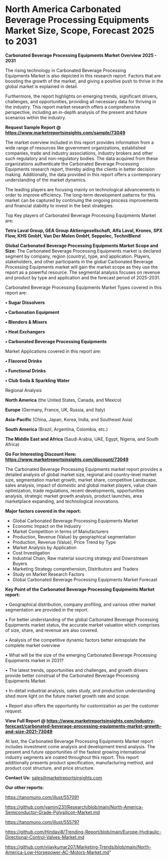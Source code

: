 # North America Carbonated Beverage Processing Equipments Market Size, Scope, Forecast 2025 to 2031

<Strong> Carbonated Beverage Processing Equipments Market Overview 2025 - 2031</strong>

The rising technology in Carbonated Beverage Processing Equipments Market is also depicted in this research report. Factors that are boosting the growth of the market, and giving a positive push to thrive in the global market is explained in detail.

Furthermore, the report highlights on emerging trends, significant drivers, challenges, and opportunities, providing all necessary data for thriving in the industry. This report market research offers a comprehensive perspective, including an in-depth analysis of the present and future scenarios within the industry.

<strong>Request Sample Report @ <a href=https://www.marketreportsinsights.com/sample/73049>https://www.marketreportsinsights.com/sample/73049</a></strong>

The market overview included in this report provides information from a wide range of resources like government organizations, established companies, trade and industry associations, industry brokers and other such regulatory and non-regulatory bodies. The data acquired from these organizations authenticate the Carbonated Beverage Processing Equipments research report, thereby aiding the clients in better decision making. Additionally, the data provided in this report offers a contemporary understanding of the market dynamics.

The leading players are focusing mainly on technological advancements in order to improve efficiency. The long-term development patterns for this market can be captured by continuing the ongoing process improvements and financial stability to invest in the best strategies.

Top Key players of Carbonated Beverage Processing Equipments Market are:

<strong>Tetra Laval Group, GEA Group Aktiengesellschaft, Alfa Laval, Krones, SPX Flow, KHS GmbH, Van Der Molen GmbH, Seppelec, TechniBlend</strong>

<strong><b>Global Carbonated Beverage Processing Equipments Market Scope and Size:</b></strong>
The Carbonated Beverage Processing Equipments market is declared segment by company, region (country), type, and application. Players, stakeholders, and other participants in the global Carbonated Beverage Processing Equipments market will gain the market scope as they use the report as a powerful resource. The segmental analysis focuses on revenue and product by type and application and the forecast period of 2025-2031.

Carbonated Beverage Processing Equipments Market Types covered in this report are:

<strong>• Sugar Dissolvers

• Carbonation Equipment

• Blenders & Mixers

• Heat Exchangers

• Carbonated Beverage Processing Equipments</strong>

Market Applications covered in this report are:

<strong>• Flavored Drinks

• Functional Drinks

• Club Soda & Sparkling Water</strong> 

Regional Analysis

<strong>North America</strong> (the United States, Canada, and Mexico)

<strong>Europe</strong> (Germany, France, UK, Russia, and Italy)

<strong>Asia-Pacific</strong> (China, Japan, Korea, India, and Southeast Asia)

<strong>South America</strong> (Brazil, Argentina, Colombia, etc.)

<strong>The Middle East and Africa</strong> (Saudi Arabia, UAE, Egypt, Nigeria, and South Africa)

<strong>Go For Interesting Discount Here: <a href=https://www.marketreportsinsights.com/discount/73049>https://www.marketreportsinsights.com/discount/73049</a></strong>

The Carbonated Beverage Processing Equipments market report provides a detailed analysis of global market size, regional and country-level market size, segmentation market growth, market share, competitive Landscape, sales analysis, impact of domestic and global market players, value chain optimization, trade regulations, recent developments, opportunities analysis, strategic market growth analysis, product launches, area marketplace expanding, and technological innovations.

<strong><b>Major factors covered in the report:</b></strong>
<ul>
  <li>Global Carbonated Beverage Processing Equipments Market </li>
  <li>Economic Impact on the Industry</li>
  <li>Market Competition in terms of Manufacturers</li>
  <li>Production, Revenue (Value) by geographical segmentation</li>
  <li>Production, Revenue (Value), Price Trend by Type</li>
  <li>Market Analysis by Application</li>
  <li>Cost Investigation</li>
  <li>Industrial Chain, Raw material sourcing strategy and Downstream Buyers</li>
  <li>Marketing Strategy comprehension, Distributors and Traders</li>
  <li>Study on Market Research Factors</li>
  <li>Global Carbonated Beverage Processing Equipments Market Forecast</li>
</ul>

<strong><b>Key Point of the Carbonated Beverage Processing Equipments Market report:</b></strong>

• Geographical distribution, company profiling, and various other market segmentation are provided in the report.

• For better understanding of the global Carbonated Beverage Processing Equipments market status, the accurate market valuation which comprises of size, share, and revenue are also covered.

• Analysis of the competitive dynamic factors better extrapolate the complete market overview

• What will be the size of the emerging Carbonated Beverage Processing Equipments market in 2031?

• The latest trends, opportunities and challenges, and growth drivers provide better construal of the Carbonated Beverage Processing Equipments Market.

• In-detail industrial analysis, sales study, and production understanding shed more light on the future market growth rate and scope.

• Report also offers the opportunity for customization as per the customer request.

<strong><b>View Full Report @ <a href=https://www.marketreportsinsights.com/industry-forecast/carbonated-beverage-processing-equipments-market-growth-and-size-2021-73049>https://www.marketreportsinsights.com/industry-forecast/carbonated-beverage-processing-equipments-market-growth-and-size-2021-73049</a></b></strong>


At last, the Carbonated Beverage Processing Equipments Market report includes investment come analysis and development trend analysis. The present and future opportunities of the fastest growing international industry segments are coated throughout this report. This report additionally presents product specification, manufacturing method, and product cost structure, and price structure.

<strong>Contact Us:</strong>
sales@marketreportsinsights.com

<strong>Our other reports:</strong>

<a href=https://tanomuno.com/illust/557091>https://tanomuno.com/illust/557091</a>

<a href=https://github.com/yamini231/Research/blob/main/North-America-Semiconductor-Grade-Polysilicon-Market.md>https://github.com/yamini231/Research/blob/main/North-America-Semiconductor-Grade-Polysilicon-Market.md</a>

<a href=https://tanomuno.com/illust/555797>https://tanomuno.com/illust/555797</a>

<a href=https://github.com/Hindavi8/Trending-Report/blob/main/Europe-Hydraulic-Directional-Control-Valves-Market.md>https://github.com/Hindavi8/Trending-Report/blob/main/Europe-Hydraulic-Directional-Control-Valves-Market.md</a>

<a href=https://github.com/vijaykumar207/Marketing-Trends/blob/main/North-America-Low-Horsepower-AC-Motors-Market.md>https://github.com/vijaykumar207/Marketing-Trends/blob/main/North-America-Low-Horsepower-AC-Motors-Market.md</a>"
